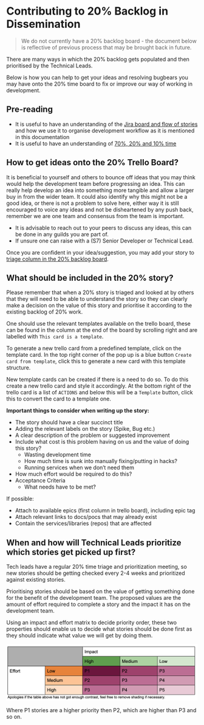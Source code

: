 # Contributing to 20% Backlog in Dissemination

> We do not currently have a 20% backlog board - the document below is reflective of previous process that may be brought back in future.

There are many ways in which the 20% backlog gets populated and then prioritised by the Technical Leads.

Below is how you can help to get your ideas and resolving bugbears you may have onto the 20% time board to fix or improve our way of working in development.

## Pre-reading

- It is useful to have an understanding of the [Jira board and flow of stories](./JIRA_BOARD_FLOW.md) and how we use it to organise development workflow as it is mentioned in this documentation
- It is useful to have an understanding of [70%, 20% and 10% time](./70_20_10_TIME.md)

## How to get ideas onto the 20% Trello Board?

It is beneficial to yourself and others to bounce off ideas that you may think would help the development team before progressing an idea. This can really help develop an idea into something more tangible and allow a larger buy in from the wider team. It could also identify why this might not be a good idea, or there is not a problem to solve here, either way it is still encouraged to voice any ideas and not be disheartened by any push back, remember we are one team and consensus from the team is important.

- It is advisable to reach out to your peers to discuss any ideas, this can be done in any guilds you are part of.
- If unsure one can raise with a (S7) Senior Developer or Technical Lead.

Once you are confident in your idea/suggestion, you may add your story to [triage column in the 20% backlog board](https://trello.com/b/5G8rf9cm/20-time-backlog).

## What should be included in the 20% story?

Please remember that when a 20% story is triaged and looked at by others that they will need to be able to understand the story so they can clearly make a decision on the value of this story and prioritise it according to the existing backlog of 20% work.

One should use the relevant templates available on the trello board, these can be found in the column at the end of the board by scrolling right and are labelled with `This card is a template`.

To generate a new trello card from a predefined template, click on the template card. In the top right corner of the pop up is a blue button `Create card from template`, click this to generate a new card with this template structure.

New template cards can be created if there is a need to do so. To do this create a new trello card and style it accordingly. At the bottom right of the trello card is a list of `ACTIONS` and below this will be a `Template` button, click this to convert the card to a template one.

**Important things to consider when writing up the story:**

- The story should have a clear succinct title
- Adding the relevant labels on the story (Spike, Bug etc.)
- A clear description of the problem or suggested improvement
- Include what cost is this problem having on us and the value of doing this story?
  - Wasting development time
  - How much time is sunk into manually fixing/putting in hacks?
  - Running services when we don’t need them
- How much effort would be required to do this?
- Acceptance Criteria
  - What needs have to be met?

If possible:

- Attach to available epics (first column in trello board), including epic tag
- Attach relevant links to docs/pocs that may already exist
- Contain the services/libraries (repos) that are affected

## When and how will Technical Leads prioritize which stories get picked up first?

Tech leads have a regular 20% time triage and prioritization meeting, so new stories should be getting checked every 2-4 weeks and prioritized against existing stories.

Prioritising stories should be based on the value of getting something done for the benefit of the development team. The proposed values are the amount of effort required to complete a story and the impact it has on the development team.

Using an impact and effort matrix to decide priority order, these two properties should enable us to decide what stories should be done first as they should indicate what value we will get by doing them.

![Impact Effort Matrix Diagram](../../img/impact_effort_matrix.png)

Where P1 stories are a higher priority then P2, which are higher than P3 and so on.
